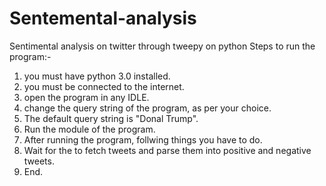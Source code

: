 # Sentemental-analysis
Sentimental analysis on twitter through tweepy on python
Steps to run the program:-
1. you must have python 3.0 installed.
2. you must be connected to the internet.
3. open the program in any IDLE.
4. change the query string of the program, as per your choice.
5. The default query string is "Donal Trump".
6. Run the module of the program.
7. After running the program, follwing things you have to do.
8. Wait for the to fetch tweets and parse them into positive and negative tweets.
9. End.

